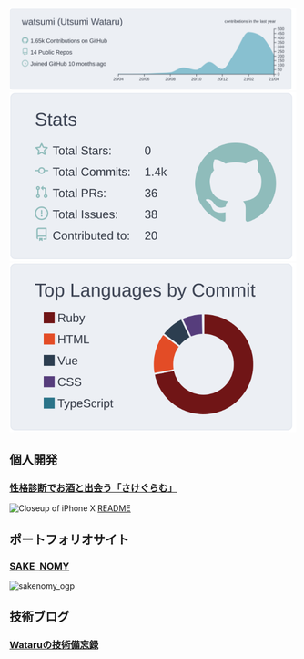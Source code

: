 ![](https://raw.githubusercontent.com/watsumi/watsumi/main/profile-summary-card-output/nord_bright/0-profile-details.svg)
![](https://raw.githubusercontent.com/watsumi/watsumi/main/profile-summary-card-output/nord_bright/3-stats.svg)
![](https://raw.githubusercontent.com/watsumi/watsumi/main/profile-summary-card-output/nord_bright/2-most-commit-language.svg)

## 個人開発
### [性格診断でお酒と出会う「さけぐらむ」](https://sg.sakegram.site)
![Closeup of iPhone X](https://user-images.githubusercontent.com/67275879/111735981-4fde5000-88c0-11eb-90ad-426472b3d214.png)
[README](https://github.com/watsumi/sake_gram/blob/main/README.md)

## ポートフォリオサイト
### [SAKE_NOMY](https://watsumi.github.io/sake_nomy/)
![sakenomy_ogp](https://user-images.githubusercontent.com/67275879/115115842-90211300-9fd1-11eb-80be-f85f341a3bc0.png)

## 技術ブログ
### [Wataruの技術備忘録](https://bon-voyage23.hatenablog.com/)

